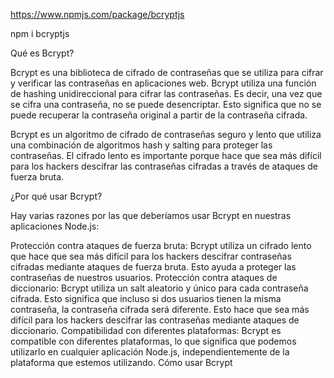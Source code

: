 https://www.npmjs.com/package/bcryptjs

npm i bcryptjs

Qué es Bcrypt?

Bcrypt es una biblioteca de cifrado de contraseñas que se utiliza para cifrar y verificar las contraseñas en aplicaciones web. Bcrypt utiliza una función de hashing unidireccional para cifrar las contraseñas. Es decir, una vez que se cifra una contraseña, no se puede desencriptar. Esto significa que no se puede recuperar la contraseña original a partir de la contraseña cifrada.

Bcrypt es un algoritmo de cifrado de contraseñas seguro y lento que utiliza una combinación de algoritmos hash y salting para proteger las contraseñas. El cifrado lento es importante porque hace que sea más difícil para los hackers descifrar las contraseñas cifradas a través de ataques de fuerza bruta.

¿Por qué usar Bcrypt?

Hay varias razones por las que deberíamos usar Bcrypt en nuestras aplicaciones Node.js:

Protección contra ataques de fuerza bruta: Bcrypt utiliza un cifrado lento que hace que sea más difícil para los hackers descifrar contraseñas cifradas mediante ataques de fuerza bruta. Esto ayuda a proteger las contraseñas de nuestros usuarios.
Protección contra ataques de diccionario: Bcrypt utiliza un salt aleatorio y único para cada contraseña cifrada. Esto significa que incluso si dos usuarios tienen la misma contraseña, la contraseña cifrada será diferente. Esto hace que sea más difícil para los hackers descifrar las contraseñas mediante ataques de diccionario.
Compatibilidad con diferentes plataformas: Bcrypt es compatible con diferentes plataformas, lo que significa que podemos utilizarlo en cualquier aplicación Node.js, independientemente de la plataforma que estemos utilizando.
Cómo usar Bcrypt